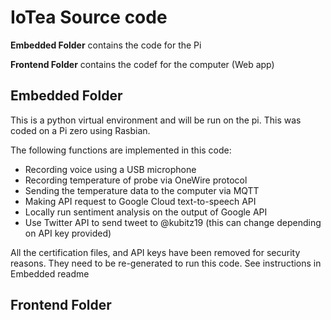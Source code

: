 # IoTea Source code

**Embedded Folder** contains the code for the Pi

**Frontend Folder** contains the codef for the computer (Web app)

## Embedded Folder
This is a python virtual environment and will be run on the pi. This was coded on a Pi zero using Rasbian. 

The following functions are implemented in this code: 
* Recording voice using a USB microphone
* Recording temperature of probe via OneWire protocol
* Sending the temperature data to the computer via MQTT
* Making API request to Google Cloud text-to-speech API
* Locally run sentiment analysis on the output of Google API
* Use Twitter API to send tweet to @kubitz19 (this can change depending on API key provided)

All the certification files, and API keys have been removed for security reasons. They need to be re-generated to run this code. 
See instructions in Embedded readme

## Frontend Folder
